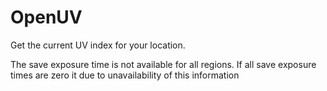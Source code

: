 # OpenUV

Get the current UV index for your location. 


The save exposure time is not available for all regions. If all save exposure times are zero it due to unavailability of this information
